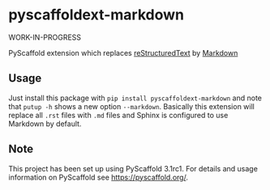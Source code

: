 pyscaffoldext-markdown
======================

WORK-IN-PROGRESS

PyScaffold extension which replaces [reStructuredText][rst] by [Markdown][md]

Usage
-----

Just install this package with ``pip install pyscaffoldext-markdown``
and note that ``putup -h`` shows a new option ``--markdown``.
Basically this extension will replace all `.rst` files with `.md` files and
Sphinx is configured to use Markdown by default.

Note
----

This project has been set up using PyScaffold 3.1rc1. For details and usage
information on PyScaffold see https://pyscaffold.org/.

[rst]: http://docutils.sourceforge.net/rst.html
[md]: https://daringfireball.net/projects/markdown/
